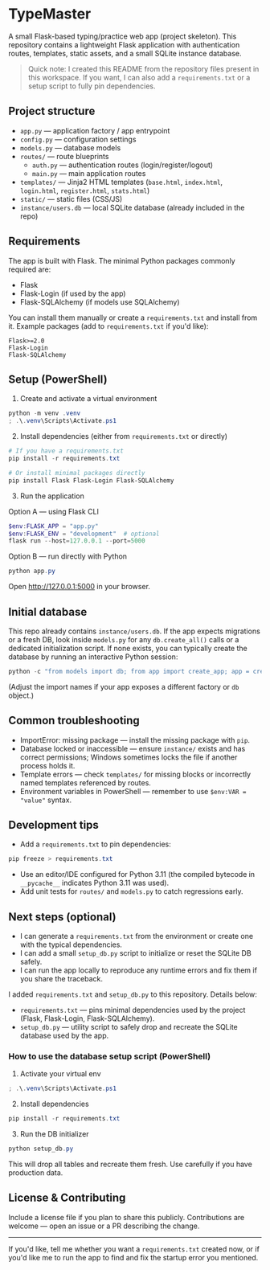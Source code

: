 # TypeMaster

A small Flask-based typing/practice web app (project skeleton). This repository contains a lightweight Flask application with authentication routes, templates, static assets, and a small SQLite instance database.

> Quick note: I created this README from the repository files present in this workspace. If you want, I can also add a `requirements.txt` or a setup script to fully pin dependencies.

## Project structure

- `app.py` — application factory / app entrypoint
- `config.py` — configuration settings
- `models.py` — database models
- `routes/` — route blueprints
  - `auth.py` — authentication routes (login/register/logout)
  - `main.py` — main application routes
- `templates/` — Jinja2 HTML templates (`base.html`, `index.html`, `login.html`, `register.html`, `stats.html`)
- `static/` — static files (CSS/JS)
- `instance/users.db` — local SQLite database (already included in the repo)

## Requirements

The app is built with Flask. The minimal Python packages commonly required are:

- Flask
- Flask-Login (if used by the app)
- Flask-SQLAlchemy (if models use SQLAlchemy)

You can install them manually or create a `requirements.txt` and install from it. Example packages (add to `requirements.txt` if you'd like):

```
Flask>=2.0
Flask-Login
Flask-SQLAlchemy
```

## Setup (PowerShell)

1. Create and activate a virtual environment

```powershell
python -m venv .venv
; .\.venv\Scripts\Activate.ps1
```

2. Install dependencies (either from `requirements.txt` or directly)

```powershell
# If you have a requirements.txt
pip install -r requirements.txt

# Or install minimal packages directly
pip install Flask Flask-Login Flask-SQLAlchemy
```

3. Run the application

Option A — using Flask CLI

```powershell
$env:FLASK_APP = "app.py"
$env:FLASK_ENV = "development"  # optional
flask run --host=127.0.0.1 --port=5000
```

Option B — run directly with Python

```powershell
python app.py
```

Open http://127.0.0.1:5000 in your browser.

## Initial database

This repo already contains `instance/users.db`. If the app expects migrations or a fresh DB, look inside `models.py` for any `db.create_all()` calls or a dedicated initialization script. If none exists, you can typically create the database by running an interactive Python session:

```powershell
python -c "from models import db; from app import create_app; app = create_app(); app.app_context().push(); db.create_all()"
```

(Adjust the import names if your app exposes a different factory or `db` object.)

## Common troubleshooting

- ImportError: missing package — install the missing package with `pip`.
- Database locked or inaccessible — ensure `instance/` exists and has correct permissions; Windows sometimes locks the file if another process holds it.
- Template errors — check `templates/` for missing blocks or incorrectly named templates referenced by routes.
- Environment variables in PowerShell — remember to use `$env:VAR = "value"` syntax.

## Development tips

- Add a `requirements.txt` to pin dependencies:

```powershell
pip freeze > requirements.txt
```

- Use an editor/IDE configured for Python 3.11 (the compiled bytecode in `__pycache__` indicates Python 3.11 was used).
- Add unit tests for `routes/` and `models.py` to catch regressions early.

## Next steps (optional)

- I can generate a `requirements.txt` from the environment or create one with the typical dependencies.
- I can add a small `setup_db.py` script to initialize or reset the SQLite DB safely.
- I can run the app locally to reproduce any runtime errors and fix them if you share the traceback.
 
I added `requirements.txt` and `setup_db.py` to this repository. Details below:

- `requirements.txt` — pins minimal dependencies used by the project (Flask, Flask-Login, Flask-SQLAlchemy).
- `setup_db.py` — utility script to safely drop and recreate the SQLite database used by the app.

### How to use the database setup script (PowerShell)

1. Activate your virtual env

```powershell
; .\.venv\Scripts\Activate.ps1
```

2. Install dependencies

```powershell
pip install -r requirements.txt
```

3. Run the DB initializer

```powershell
python setup_db.py
```

This will drop all tables and recreate them fresh. Use carefully if you have production data.

## License & Contributing

Include a license file if you plan to share this publicly. Contributions are welcome — open an issue or a PR describing the change.

---

If you'd like, tell me whether you want a `requirements.txt` created now, or if you'd like me to run the app to find and fix the startup error you mentioned.
